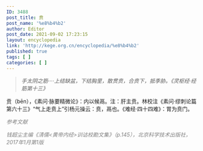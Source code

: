 ```yaml
---
ID: 3488
post_title: 贲
post_name: '%e8%b4%b2'
author: Editor
post_date: 2021-09-02 17:23:15
layout: encyclopedia
link: 'http://kege.org.cn/encyclopedia/%e8%b4%b2'
published: true
tags: [ ]
categories: [ ]
---
```

<blockquote><em>手太阴之筋····上结缺盆，下结胸里，散贯贲，合贲下，抵季胁。《灵枢经·经筋第十三》</em></blockquote>
贲（bēn），《素问·脉要精微论》：内以候鬲。注：肝主贲。林校注《素问·缪刺论篇第六十三》“气上走贲上”引杨元操云：贲，鬲也。《难经·四十四难》：胃为贲门。

<span style="color: #808080;"><em>参考文献</em></span>

<span style="color: #808080;"><em>钱超尘主编《清儒&lt;黄帝内经&gt;训诂校勘文集》（p.145），北京科学技术出版社，2017年1月第1版</em></span>